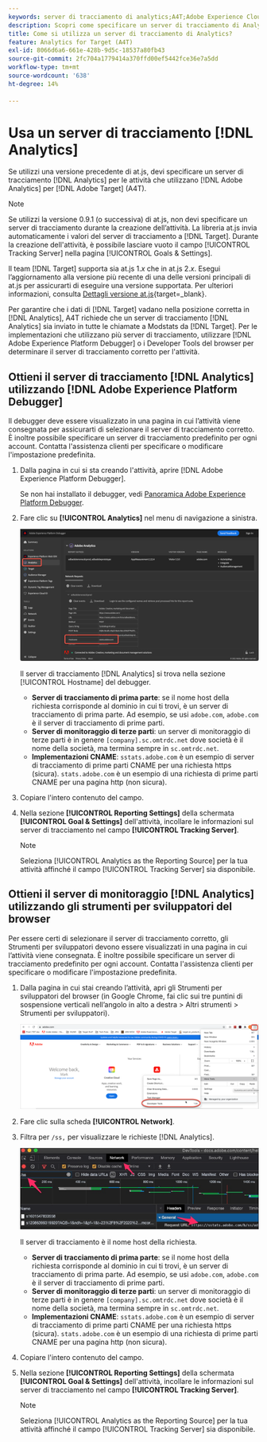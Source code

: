 ```yaml
---
keywords: server di tracciamento di analytics;A4T;Adobe Experience Cloud debugger;Adobe Experience Platform debugger;origine per la generazione di rapporti;strumenti per sviluppatori
description: Scopri come specificare un server di tracciamento di Analytics per le attività che utilizzano Analytics for [!DNL Target] (A4T) se utilizzi una versione precedente di at.js.
title: Come si utilizza un server di tracciamento di Analytics?
feature: Analytics for Target (A4T)
exl-id: 8066d6a6-661e-428b-9d5c-18537a80fb43
source-git-commit: 2fc704a1779414a370ffd00ef5442fce36e7a5dd
workflow-type: tm+mt
source-wordcount: '638'
ht-degree: 14%

---
```


# Usa un server di tracciamento [!DNL Analytics]

Se utilizzi una versione precedente di at.js, devi specificare un server di tracciamento [!DNL Analytics] per le attività che utilizzano [!DNL Adobe Analytics] per [!DNL Adobe Target] (A4T).

>[!NOTE]
>
>Se utilizzi la versione 0.9.1 (o successiva) di at.js, non devi specificare un server di tracciamento durante la creazione dell’attività. La libreria at.js invia automaticamente i valori del server di tracciamento a [!DNL Target]. Durante la creazione dell&#39;attività, è possibile lasciare vuoto il campo [!UICONTROL Tracking Server] nella pagina [!UICONTROL Goals & Settings].
>
>Il team [!DNL Target] supporta sia at.js 1.*x* che in at.js 2.*x*. Esegui l’aggiornamento alla versione più recente di una delle versioni principali di at.js per assicurarti di eseguire una versione supportata. Per ulteriori informazioni, consulta [Dettagli versione at.js](https://experienceleague.adobe.com/docs/target-dev/developer/client-side/at-js-implementation/target-atjs-versions.html?lang=it){target=_blank}.

Per garantire che i dati di [!DNL Target] vadano nella posizione corretta in [!DNL Analytics], A4T richiede che un server di tracciamento [!DNL Analytics] sia inviato in tutte le chiamate a Modstats da [!DNL Target]. Per le implementazioni che utilizzano più server di tracciamento, utilizzare [!DNL Adobe Experience Platform Debugger] o i Developer Tools del browser per determinare il server di tracciamento corretto per l&#39;attività.

## Ottieni il server di tracciamento [!DNL Analytics] utilizzando [!DNL Adobe Experience Platform Debugger]

Il debugger deve essere visualizzato in una pagina in cui l’attività viene consegnata per assicurarti di selezionare il server di tracciamento corretto. È inoltre possibile specificare un server di tracciamento predefinito per ogni account. Contatta l&#39;assistenza clienti per specificare o modificare l&#39;impostazione predefinita.

1. Dalla pagina in cui si sta creando l&#39;attività, aprire [!DNL Adobe Experience Platform Debugger].

   Se non hai installato il debugger, vedi [Panoramica Adobe Experience Platform Debugger](https://experienceleague.adobe.com/docs/platform-learn/data-collection/debugger/overview.html?lang=it).

1. Fare clic su **[!UICONTROL Analytics]** nel menu di navigazione a sinistra.

   ![Immagine Screen_DebuggerTrackServ](assets/Screen_DebuggerTrackServ.png)

   Il server di tracciamento [!DNL Analytics] si trova nella sezione [!UICONTROL Hostname] del debugger.

   * **Server di tracciamento di prima parte**: se il nome host della richiesta corrisponde al dominio in cui ti trovi, è un server di tracciamento di prima parte. Ad esempio, se usi `adobe.com`, `adobe.com` è il server di tracciamento di prime parti.
   * **Server di monitoraggio di terze parti**: un server di monitoraggio di terze parti è in genere `[company].sc.omtrdc.net` dove società è il nome della società, ma termina sempre in `sc.omtrdc.net`.
   * **Implementazioni CNAME**: `sstats.adobe.com` è un esempio di server di tracciamento di prime parti CNAME per una richiesta https (sicura). `stats.adobe.com` è un esempio di una richiesta di prime parti CNAME per una pagina http (non sicura).

1. Copiare l&#39;intero contenuto del campo.

1. Nella sezione **[!UICONTROL Reporting Settings]** della schermata **[!UICONTROL Goal & Settings]** dell&#39;attività, incollare le informazioni sul server di tracciamento nel campo **[!UICONTROL Tracking Server]**.

   >[!NOTE]
   >
   >Seleziona [!UICONTROL Analytics as the Reporting Source] per la tua attività affinché il campo [!UICONTROL Tracking Server] sia disponibile.

## Ottieni il server di monitoraggio [!DNL Analytics] utilizzando gli strumenti per sviluppatori del browser

Per essere certi di selezionare il server di tracciamento corretto, gli Strumenti per sviluppatori devono essere visualizzati in una pagina in cui l’attività viene consegnata. È inoltre possibile specificare un server di tracciamento predefinito per ogni account. Contatta l&#39;assistenza clienti per specificare o modificare l&#39;impostazione predefinita.

1. Dalla pagina in cui stai creando l’attività, apri gli Strumenti per sviluppatori del browser (in Google Chrome, fai clic sui tre puntini di sospensione verticali nell’angolo in alto a destra > Altri strumenti > Strumenti per sviluppatori).

   ![Strumenti per sviluppatori Chrome](/help/main/c-integrating-target-with-mac/a4t/assets/chrome-dev-tools.png)

1. Fare clic sulla scheda **[!UICONTROL Network]**.

1. Filtra per `/ss,` per visualizzare le richieste [!DNL Analytics].

   ![Strumenti per sviluppatori Chrome con /ss search](/help/main/c-integrating-target-with-mac/a4t/assets/chrome-search.png)

   Il server di tracciamento è il nome host della richiesta.

   * **Server di tracciamento di prima parte**: se il nome host della richiesta corrisponde al dominio in cui ti trovi, è un server di tracciamento di prima parte. Ad esempio, se usi `adobe.com`, `adobe.com` è il server di tracciamento di prime parti.
   * **Server di monitoraggio di terze parti**: un server di monitoraggio di terze parti è in genere `[company].sc.omtrdc.net` dove società è il nome della società, ma termina sempre in `sc.omtrdc.net`.
   * **Implementazioni CNAME**: `sstats.adobe.com` è un esempio di server di tracciamento di prime parti CNAME per una richiesta https (sicura). `stats.adobe.com` è un esempio di una richiesta di prime parti CNAME per una pagina http (non sicura).

1. Copiare l&#39;intero contenuto del campo.

1. Nella sezione **[!UICONTROL Reporting Settings]** della schermata **[!UICONTROL Goal & Settings]** dell&#39;attività, incollare le informazioni sul server di tracciamento nel campo **[!UICONTROL Tracking Server]**.

   >[!NOTE]
   >
   >Seleziona [!UICONTROL Analytics as the Reporting Source] per la tua attività affinché il campo [!UICONTROL Tracking Server] sia disponibile.
